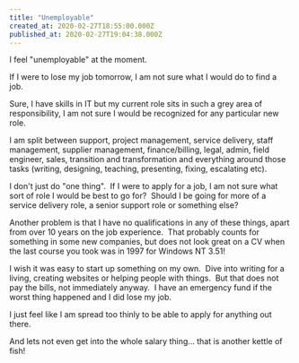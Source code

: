 ```yaml
---
title: "Unemployable"
created_at: 2020-02-27T18:55:00.000Z
published_at: 2020-02-27T19:04:38.000Z
---
```

I feel "unemployable" at the moment.

If I were to lose my job tomorrow, I am not sure what I would do to find a job.

Sure, I have skills in IT but my current role sits in such a grey area of responsibility, I am not sure I would be recognized for any particular new role.

I am split between support, project management, service delivery, staff management, supplier management, finance/billing, legal, admin, field engineer, sales, transition and transformation and everything around those tasks (writing, designing, teaching, presenting, fixing, escalating etc).

I don't just do "one thing".  If I were to apply for a job, I am not sure what sort of role I would be best to go for?  Should I be going for more of a service delivery role, a senior support role or something else?

Another problem is that I have no qualifications in any of these things, apart from over 10 years on the job experience.  That probably counts for something in some new companies, but does not look great on a CV when the last course you took was in 1997 for Windows NT 3.51!

I wish it was easy to start up something on my own.  Dive into writing for a living, creating websites or helping people with things.  But that does not pay the bills, not immediately anyway.  I have an emergency fund if the worst thing happened and I did lose my job.

I just feel like I am spread too thinly to be able to apply for anything out there.

And lets not even get into the whole salary thing... that is another kettle of fish!
